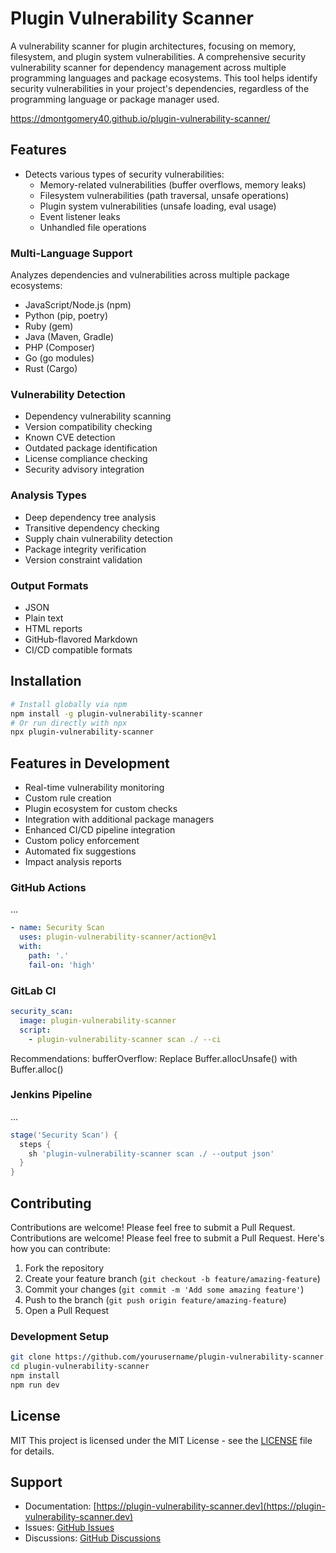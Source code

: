 # Plugin Vulnerability Scanner

A vulnerability scanner for plugin architectures, focusing on memory, filesystem, and plugin system vulnerabilities.
A comprehensive security vulnerability scanner for dependency management across multiple programming languages and package ecosystems. This tool helps identify security vulnerabilities in your project's dependencies, regardless of the programming language or package manager used.

https://dmontgomery40.github.io/plugin-vulnerability-scanner/

## Features

- Detects various types of security vulnerabilities:
  - Memory-related vulnerabilities (buffer overflows, memory leaks)
  - Filesystem vulnerabilities (path traversal, unsafe operations)
  - Plugin system vulnerabilities (unsafe loading, eval usage)
  - Event listener leaks
  - Unhandled file operations

### Multi-Language Support
Analyzes dependencies and vulnerabilities across multiple package ecosystems:
* JavaScript/Node.js (npm)
* Python (pip, poetry)
* Ruby (gem)
* Java (Maven, Gradle)
* PHP (Composer)
* Go (go modules)
* Rust (Cargo)
### Vulnerability Detection
* Dependency vulnerability scanning
* Version compatibility checking
* Known CVE detection
* Outdated package identification
* License compliance checking
* Security advisory integration
### Analysis Types
* Deep dependency tree analysis
* Transitive dependency checking
* Supply chain vulnerability detection
* Package integrity verification
* Version constraint validation
### Output Formats
* JSON
* Plain text
* HTML reports
* GitHub-flavored Markdown
* CI/CD compatible formats

## Installation

```bash
# Install globally via npm
npm install -g plugin-vulnerability-scanner
# Or run directly with npx
npx plugin-vulnerability-scanner
```

## Features in Development
* Real-time vulnerability monitoring
* Custom rule creation
* Plugin ecosystem for custom checks
* Integration with additional package managers
* Enhanced CI/CD pipeline integration
* Custom policy enforcement
* Automated fix suggestions
* Impact analysis reports


### GitHub Actions

  ...
```yaml
- name: Security Scan
  uses: plugin-vulnerability-scanner/action@v1
  with:
    path: '.'
    fail-on: 'high'
```
### GitLab CI
```yaml
security_scan:
  image: plugin-vulnerability-scanner
  script:
    - plugin-vulnerability-scanner scan ./ --ci
```
Recommendations:
  bufferOverflow:
  Replace Buffer.allocUnsafe() with Buffer.alloc()

### Jenkins Pipeline
  ...
```groovy
stage('Security Scan') {
  steps {
    sh 'plugin-vulnerability-scanner scan ./ --output json'
  }
}
```

## Contributing

Contributions are welcome! Please feel free to submit a Pull Request.
Contributions are welcome! Please feel free to submit a Pull Request. Here's how you can contribute:
1. Fork the repository
2. Create your feature branch (`git checkout -b feature/amazing-feature`)
3. Commit your changes (`git commit -m 'Add some amazing feature'`)
4. Push to the branch (`git push origin feature/amazing-feature`)
5. Open a Pull Request

### Development Setup
```bash
git clone https://github.com/yourusername/plugin-vulnerability-scanner.git
cd plugin-vulnerability-scanner
npm install
npm run dev
```

## License

MIT
This project is licensed under the MIT License - see the [LICENSE](LICENSE) file for details.
## Support
* Documentation: [https://plugin-vulnerability-scanner.dev](https://plugin-vulnerability-scanner.dev)
* Issues: [GitHub Issues](https://github.com/DMontgomery40/plugin-vulnerability-scanner/issues)
* Discussions: [GitHub Discussions](https://github.com/DMontgomery40/plugin-vulnerability-scanner/discussions)
